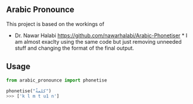 
## Arabic Pronounce

This project is based on the workings of 
* Dr. Nawar Halabi https://github.com/nawarhalabi/Arabic-Phonetiser
      * I am almost exaclty using the same code but just removing unneeded stuff and changing the format of the final output.

## Usage
```python
from arabic_pronounce import phonetise

phonetise("كلمةٌ")
>>> ['k l m t u1 n']

